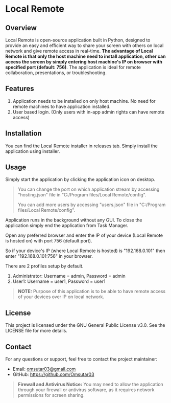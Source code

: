 # Local Remote
## Overview
Local Remote is open-source application built in Python, designed to provide an easy and efficient way to share your screen with others on local network and give remote access in real-time. **The advantage of Local Remote is that only the host machine need to install application, other can access the screen by simply entering host machine's IP on browser with specified port (default: 756)**. The application is ideal for remote collaboration, presentations, or troubleshooting.

## Features
1. Application needs to be installed on only host machine. No need for remote machines to have application installed.
2. User based login. (Only users with in-app admin rights can have remote access)

## Installation
You can find the Local Remote installer in releases tab. Simply install the application using installer.


## Usage
Simply start the application by clicking the application icon on desktop.

>You can change the port on which application stream by accessing "hosting.json" file in "C:/Program files/Local Remote/config".
>
>You can add more users by accessing "users.json" file in "C:/Program files/Local Remote/config".

Application runs in the background without any GUI. To close the application simply end the application from Task Manager.

Open any preferred browser and enter the IP of your device (Local Remote is hosted on) with port 756 (default port).

So if your device's IP (where Local Remote is hosted) is "192.168.0.101" then enter "192.168.0.101:756" in your browser.


There are 2 profiles setup by default.
1. Administrator: Username = admin, Password = admin
2. User1: Username = user1, Password = user1

>**NOTE:** Purpose of this application is to be able to have remote access of your devices over IP on local network.

## License
This project is licensed under the GNU General Public License v3.0. See the LICENSE file for more details.

## Contact
For any questions or support, feel free to contact the project maintainer:
* Email: omsutar03@gmail.com
* GitHub: https://github.com/Omsutar03

>**Firewall and Antivirus Notice:** You may need to allow the application through your firewall or antivirus software, as it requires network permissions for screen sharing.

